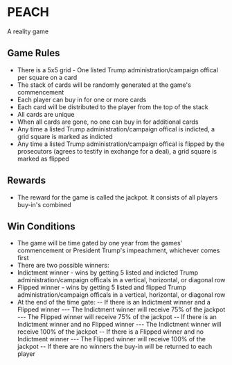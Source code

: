 # PEACH
A reality game

Game Rules
----
- There is a 5x5 grid - One listed Trump administration/campaign offical per square on a card
- The stack of cards will be randomly generated at the game's commencement
- Each player can buy in for one or more cards
- Each card will be distributed to the player from the top of the stack
- All cards are unique
- When all cards are gone, no one can buy in for additional cards
- Any time a listed Trump administration/campaign offical is indicted, a grid square is marked as indicted
- Any time a listed Trump administration/campaign offical is flipped by the prosecutors (agrees to testify in exchange for a deal), a grid square is marked as flipped

Rewards
----
- The reward for the game is called the jackpot. It consists of all players buy-in's combined

Win Conditions
----
- The game will be time gated by one year from the games' commencement or President Trump's impeachment, whichever comes first
- There are two possible winners:
 - Indictment winner - wins by getting 5 listed and indicted Trump administration/campaign officals in a vertical, horizontal, or diagonal row
 - Flipped winner - wins by getting 5 listed and flipped Trump administration/campaign officals in a vertical, horizontal, or diagonal row
- At the end of the time gate:
 -- If there is an Indictment winner and a Flipped winner
  --- The Indictment winner will receive 75% of the jackpot
  --- The Flipped winner will receive 75% of the jackpot
 -- If there is an Indictment winner and no Flipped winner
  --- The Indictment winner will receive 100% of the jackpot
 -- If there is a Flipped winner and no Indictment winner
  --- The Flipped winner will receive 100% of the jackpot
 -- If there are no winners the buy-in will be returned to each player